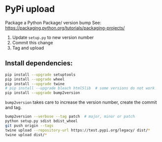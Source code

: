 
# PyPi upload

Package a Python Package/ version bump See: https://packaging.python.org/tutorials/packaging-projects/

1. Update `setup.py` to new version number
2. Commit this change
3. Tag and upload

## Install dependencies:
```bash
pip install --upgrade setuptools
pip install --upgrade wheel
pip install --upgrade twine
# pip install --upgrade bleach html5lib  # some versions do not work
pip install --upgrade bump2version
```

`bump2version` takes care to increase the version number, create the commit and tag.

```bash
bump2version --verbose --tag patch  # major, minor or patch
python setup.py sdist bdist_wheel
git push origin --tags
twine upload --repository-url https://test.pypi.org/legacy/ dist/*
twine upload dist/*
```

